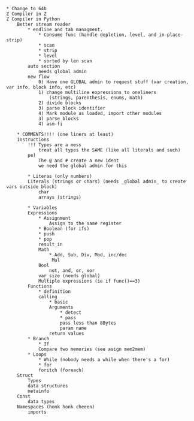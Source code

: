 	* Change to 64b
	Z Compiler in Z
	Z Compiler in Python
		Better stream reader
			* endline and tab managment. 
				* Consume func (handle depletion, level, and in-place-strip)
				* scan
				* strip
				* level
				* sorted by len scan
			auto section
				needs global admin
			new flow
				0) Have one GLOBAL admin to request stuff (var creation, var info, block info, etc)
				1) change multiline expressions to oneliners
					(strings, parenthesis, enums, math)
				2) divide blocks
				3) parse block identifier
				4) Mark module as loaded, import other modules
				3) parse blocks
				4) asm-fi
				
		* COMMENTS!!!! (one liners at least)
		Instructions
			!!! Types are a mess
				treat all types the SAME (like all literals and such)
			pe)
				The @ and # create a new ident
				we need the global admin for this
			
			* Literas (only numbers)
			Literals (strings or chars) (needs _global admin_ to create vars outside block)
				char 
				arrays (strings)
			
			* Variables
			Expressions
				* Assignment
					Assign to the same register
				* Boolean (for ifs)
				* push
				* pop
				result_in
				Math
					* Add, Sub, Div, Mod, inc/dec
					 Mul
				Bool
					not, and, or, xor
				var_size (needs global)
				Multiple expressions (ie if func()==3)
			Functions
				* definition
				calling
					* basic
					Arguments
						* detect
						* pass
						pass less than 8Bytes
						param name
					return values
			* Branch
				* If
				Compare two memories (see asign mem2mem)
			* Loops
				* While (nobody needs a while when there's a for)
				* for
				foritch (foreach)
		Struct
			Types
			data structures
			metainfo
		Const
			data types
		Namespaces (honk honk cheeen)
			imports